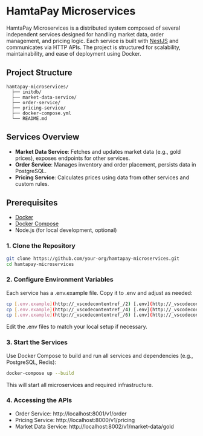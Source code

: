 # HamtaPay Microservices

HamtaPay Microservices is a distributed system composed of several independent services designed for handling market data, order management, and pricing logic. Each service is built with [NestJS](https://nestjs.com/) and communicates via HTTP APIs. The project is structured for scalability, maintainability, and ease of deployment using Docker.

## Project Structure

```
hamtapay-microservices/ 
  ├── initdb/
  ├── market-data-service/ 
  ├── order-service/ 
  ├── pricing-service/
  ├── docker-compose.yml
  └── README.md
```

## Services Overview

- **Market Data Service**: Fetches and updates market data (e.g., gold prices), exposes endpoints for other services.
- **Order Service**: Manages inventory and order placement, persists data in PostgreSQL.
- **Pricing Service**: Calculates prices using data from other services and custom rules.

## Prerequisites

- [Docker](https://www.docker.com/get-started)
- [Docker Compose](https://docs.docker.com/compose/)
- Node.js (for local development, optional)

### 1. Clone the Repository

```sh
git clone https://github.com/your-org/hamtapay-microservices.git
cd hamtapay-microservices
```

### 2. Configure Environment Variables
Each service has a .env.example file. Copy it to .env and adjust as needed:

```sh
cp [.env.example](http://_vscodecontentref_/2) [.env](http://_vscodecontentref_/3)
cp [.env.example](http://_vscodecontentref_/4) [.env](http://_vscodecontentref_/5)
cp [.env.example](http://_vscodecontentref_/6) [.env](http://_vscodecontentref_/7)
```

Edit the .env files to match your local setup if necessary.

### 3. Start the Services
Use Docker Compose to build and run all services and dependencies (e.g., PostgreSQL, Redis):

```sh
docker-compose up --build
```

This will start all microservices and required infrastructure.

### 4. Accessing the APIs
- Order Service: http://localhost:8001/v1/order
- Pricing Service: http://localhost:8000/v1/pricing
- Market Data Service: http://localhost:8002/v1/market-data/gold